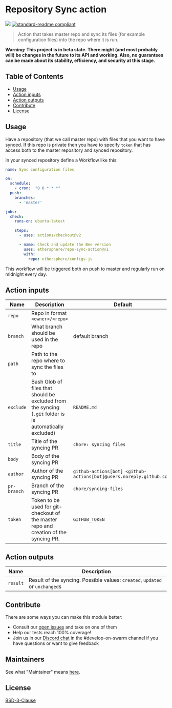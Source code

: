 # Repository Sync action

[![](https://img.shields.io/badge/made%20by-Swarm-blue.svg?style=flat-square)](https://swarm.ethereum.org/)
[![standard-readme compliant](https://img.shields.io/badge/standard--readme-OK-brightgreen.svg?style=flat-square)](https://github.com/RichardLitt/standard-readme)

> Action that takes master repo and sync its files (for example configuration files) into the repo where it is run.

**Warning: This project is in beta state. There might (and most probably will) be changes in the future to its API and working. Also, no guarantees can be made about its stability, efficiency, and security at this stage.**

## Table of Contents

- [Usage](#usage)
- [Action inputs](#action-inputs)
- [Action outputs](#action-outputs)
- [Contribute](#contribute)
- [License](#license)

## Usage

Have a repository (that we call master repo) with files that you want to have synced. If this repo is private then you
have to specify `token` that has access both to the master repository and synced repository.

In your synced repository define a Workflow like this:

```yaml
name: Sync configuration files

on:
  schedule:
    - cron:  "0 0 * * *"
  push:
    branches:
      - 'master'

jobs:
  check:
    runs-on: ubuntu-latest

    steps:
      - uses: actions/checkout@v2

      - name: Check and update the Bee version
        uses: ethersphere/repo-sync-action@v1
        with:
          repo: ethersphere/configs-js
```

This workflow will be triggered both on push to master and regularly run on midnight every day.

## Action inputs

| Name | Description | Default |
| --- | --- | --- |
| `repo` | Repo in format `<owner>/<repo>` |  |
| `branch` | What branch should be used in the repo | default branch |
| `path` | Path to the repo where to sync the files to | |
| `exclude` | Bash Glob of files that should be excluded from the syncing (`.git` folder is is automatically excluded) | `README.md` |
| `title` | Title of the syncing PR | `chore: syncing files` |
| `body` | Body of the syncing PR | |
| `author` | Author of the syncing PR | `github-actions[bot] <github-actions[bot]@users.noreply.github.com>` |
| `pr-branch` | Branch of the syncing PR | `chore/syncing-files` |
| `token` | Token to be used for git-checkout of the master repo and creation of the syncing PR. | `GITHUB_TOKEN` |

## Action outputs

| Name | Description |
| --- | --- |
| `result` | Result of the syncing. Possible values: `created`, `updated` or `unchanged`s |

## Contribute

There are some ways you can make this module better:

- Consult our [open issues](https://github.com/ethersphere/update-supported-bee-action/issues) and take on one of them
- Help our tests reach 100% coverage!
- Join us in our [Discord chat](https://discord.gg/wdghaQsGq5) in the #develop-on-swarm channel if you have questions or want to give feedback

## Maintainers

See what "Maintainer" means [here](https://github.com/ethersphere/repo-maintainer).

## License

[BSD-3-Clause](./LICENSE)

